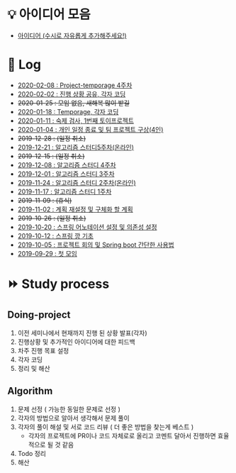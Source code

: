 # :bulb: 아이디어 모음
* [아이디어 (수시로 자유롭게 추가해주세요!)](https://github.com/haneunjung/todo/blob/master/ideas.md)

# :date: Log
* [2020-02-08 : Project-temporage 4주차][2020-02-08]
* [2020-02-02 : 진행 상황 공유, 각자 코딩][2020-02-02]
* ~~2020-01-25 : 모임 없음, 새해복 많이 받길~~
* [2020-01-18 : Temporage, 각자 코딩][2020-01-18]
* [2020-01-11 : 숙제 검사, 1번째 토이프로젝트][2020-01-11]
* [2020-01-04 : 개인 일정 종료 및 팀 프로젝트 구상(4인)][2020-01-04]
* ~~2019-12-28 : (일정 취소)~~
* [2019-12-21 : 알고리즘 스터디5주차(온라인)][2019-12-21]
* ~~2019-12-15 : (일정 취소)~~
* [2019-12-08 : 알고리즘 스터디 4주차][2019-12-08]
* [2019-12-01 : 알고리즘 스터디 3주차][2019-12-01]
* [2019-11-24 : 알고리즘 스터디 2주차(온라인)][2019-11-24]
* [2019-11-17 : 알고리즘 스터디 1주차][2019-11-17]
* ~~2019-11-09 : (휴식)~~
* [2019-11-02 : 계획 재설정 및 구체화 할 계획][2019-11-02]
* ~~2019-10-26 : (일정 취소)~~
* [2019-10-20 : 스프링 어노테이션 설정 및 의존성 설정][2019-10-20]
* [2019-10-12 : 스프링 깡 기초][2019-10-12]
* [2019-10-05 : 프로젝트 회의 및 Spring boot 간단한 사용법][2019-10-05]
* [2019-09-29 : 첫 모임][2019-09-29]

# :fast_forward: Study process
## Doing-project
1. 이전 세미나에서 현재까지 진행 된 상황 발표(각자)
2. 진행상황 및 추가적인 아이디어에 대한 피드백
3. 차주 진행 목표 설정
4. 각자 코딩
5. 정리 및 해산

## Algorithm
1. 문제 선정 ( 가능한 동일한 문제로 선정 )
2. 각자의 방법으로 알아서 생각해서 문제 풀이
3. 각자의 풀이 해설 및 서로 코드 리뷰 ( 더 좋은 방법을 찾는게 베스트 )
   - 각자의 프로젝트에 PR이나 코드 자체로로 올리고 코멘트 달아서 진행하면 효율적으로 될 것 같음
4. Todo 정리
5. 해산


[2020-02-08]:https://github.com/haneunjung/todo/blob/master/log/2020-02-08.md "2020-02-08.md"
[2020-02-02]:https://github.com/haneunjung/todo/blob/master/log/2020-02-02.md "2020-02-02.md"
[2020-01-18]:https://github.com/haneunjung/todo/blob/master/log/2020-01-18.md "2020-01-18.md"
[2020-01-11]:https://github.com/haneunjung/todo/blob/master/log/2020-01-11.md "2020-01-11.md"
[2020-01-04]:https://github.com/haneunjung/todo/blob/master/log/2020-01-04.md "2020-01-04.md"
[2019-12-21]:https://github.com/haneunjung/todo/blob/master/log/2019-12-21.md "2019-12-21.md"
[2019-12-08]:https://github.com/haneunjung/todo/blob/master/log/2019-12-08.md "2019-12-08.md"
[2019-12-01]:https://github.com/haneunjung/todo/blob/master/log/2019-12-01.md "2019-12-01.md"
[2019-11-24]:https://github.com/haneunjung/todo/blob/master/log/2019-11-24.md "2019-11-24.md"
[2019-11-17]:https://github.com/haneunjung/todo/blob/master/log/2019-11-17.md "2019-11-17.md"
[2019-11-02]:https://github.com/haneunjung/todo/blob/master/log/2019-11-02.md "2019-11-02.md"
[2019-10-20]:https://github.com/haneunjung/todo/blob/master/log/2019-10-20.md "2019-10-20.md"
[2019-10-12]:https://github.com/haneunjung/todo/blob/master/log/2019-10-12.md "2019-10-12.md"
[2019-10-05]:https://github.com/haneunjung/todo/blob/master/log/2019-10-05.md "2019-10-05.md"
[2019-09-29]:https://github.com/haneunjung/todo/blob/master/log/2019-09-29.md "2019-09-29.md"
